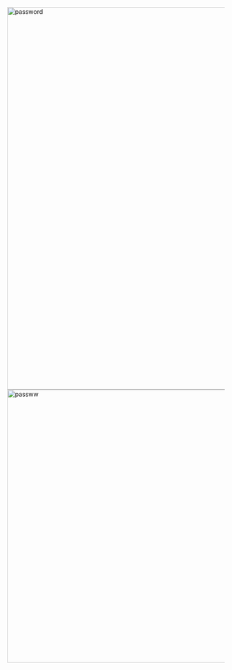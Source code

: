 <img width="887" alt="password" src="https://github.com/user-attachments/assets/539322d9-c14c-4146-a9fc-a17144988c77">




<img width="633" alt="passww" src="https://github.com/user-attachments/assets/4f39fe97-7df5-4c58-8103-b924a7f2d71b">
